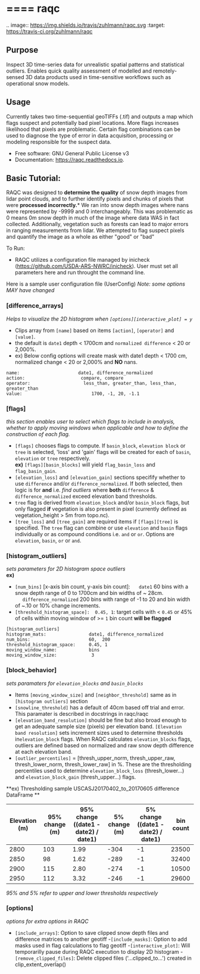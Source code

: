 ====
raqc
====



.. image:: https://img.shields.io/travis/zuhlmann/raqc.svg
        :target: https://travis-ci.org/zuhlmann/raqc




Purpose
-------
Inspect 3D time-series data for unrealistic spatial patterns and statistical outliers. Enables quick quality assessment of modelled and remotely-sensed 3D data products used in time-sensitive workflows such as operational snow models.

Usage
-----
Currently takes two time-sequential geoTIFFs (.tif) and outputs a map which flags suspect and potentially bad pixel locations. More flags increases likelihood that pixels are problematic. Certain flag combinations can be used to diagnose the type of error in data acquisition, processing or modeling responsible for the suspect data.


* Free software: GNU General Public License v3
* Documentation: https://raqc.readthedocs.io.


Basic Tutorial:
--------
RAQC was designed to **determine the quality** of snow depth images from lidar point clouds, and to further identify pixels and chunks of pixels that were **processed incorrectly.***  We ran into snow depth images where nans were represented by -9999 and 0 interchangeably.  This was problematic as 0 means 0m snow depth in much of the image where data WAS in fact collected.  Additionally, vegetation such as forests can lead to major errors in ranging measurements from lidar.  We attempted to flag suspect pixels and quantify the image as a whole as either "good" or "bad"

To Run:
- RAQC utilizes a configuration file managed by inicheck (https://github.com/USDA-ARS-NWRC/inicheck).  User must set all parameters here and run throught the command line.

Here is a sample user configuration file (UserConfig) <i>Note: some options MAY have changed</i>  
### [difference_arrays]  
<i>Helps to visualize the 2D histogram when ```[options][interactive_plot] = y```</i>  
- Clips array from ```[name]``` based on items ```[action]```, ```[operator]``` and ```[value]```.  
- the default is ```date1``` depth < 1700cm and ```normalized difference``` < 20 or 2,000%.
-  ex) Below config options will create mask with date1 depth < 1700 cm, normalized change < 20 or 2,000% and **NO** nans.  

```[difference_arrays]
name:                      date1, difference_normalized
action:                     compare, compare
operator:                    less_than, greater_than, less_than, greater_than
value:                          1700, -1, 20, -1.1
``` 

### [flags]
<i>this section enables user to select which flags to include in analysis, whether to apply moving windows when applicable and how to define the construction of each flag.</i>
- ```[flags]``` chooses flags to compute.  If ```basin_block```, ```elevation block``` or ```tree``` is selected, 'loss' and 'gain' flags will be created for each of ```basin```, ```elevation``` or ```tree``` respectively.  
    **ex)** ```[flags][basin_blocks]``` will yield ```flag_basin_loss``` and ```flag_basin_gain```.
- ```[elevation_loss]``` and ```[elevation_gain]``` sections specifify whether to use ```difference``` and/or ```difference_normalized```.  If both selected, then logic is for **and** i.e. <i>find outliers</i> where **both** ```difference``` & ```difference_normalized``` exceed elevation band thresholds.
- ```tree``` flag is derived from ```elevation_block``` and/or ```basin_block``` flags, but only flagged **if** vegetation is also present in pixel (currently defined as vegetation_height > 5m from topo.nc).
- ```[tree_loss]``` and ```[tree_gain]``` are required items if ```[flags][tree]``` is specified.  The ```tree``` flag can combine or use ```elevation``` and ```basin``` flags individually or as compound conditions i.e. ```and``` or ```or```.  Options are ```elevation```, ```basin```, ```or``` or ```and```.  

### [histogram_outliers]
<i>sets parameters for 2D histogram space outliers</i>  
**ex)** 
- ```[num_bins]```  [x-axis bin count, y-axis bin count]: 
&nbsp;&nbsp;&nbsp;&nbsp;&nbsp;```date1``` 60 bins with a snow depth range of 0 to 1700cm and bin widths of ~ 28cm.  
&nbsp;&nbsp;&nbsp;&nbsp;&nbsp;```difference_normalized``` 200 bins with range of -1 to 20 and bin width of ~.10 or 10% change increments.
- ```[threshold_histogram_space]:  0.45, 1```: target cells with < ```0.45``` or 45% of cells within moving window of >= ```1``` bin count **will be flagged**
```
[histogram_outliers]
histogram_mats:                date1, difference_normalized
num_bins:                      60,  200
threshold_histogram_space:     0.45, 1
moving_window_name:            bins
moving_window_size:             3
```
### [block_behavior]
<i> sets paramaters for ```elevation_blocks``` and ```basin_blocks```</i>
- Items ```[moving_window_size]``` and ```[neighbor_threshold]``` same as in ```[histogram outliers]``` section
- ```[snowline_threshold]``` has a default of 40cm based off trial and error.  This paramater is described in docstrings in raqc/raqc
- ```[elevation_band_resolution]``` should be fine but also broad enough to get an adequate sample size (pixels) per elevation band.  ```[Elevation band resolution]``` sets increment sizes used to determine thresholds in```elevation_block``` flags.  When RAQC calculates ```elevation_blocks``` flags, outliers are defined based on normalized and raw snow depth difference at each elevation band.
- ```[outlier_percentiles]``` = [thresh_upper_norm, thresh_upper_raw, thresh_lower_norm, thresh_lower_raw] in %.  These are the thresholding percentiles used to determine ```elevation_block_loss``` (thresh_lower...) and ```elevation_block_gain``` (thresh_upper...) flags.

**ex) Thresholding sample USCASJ20170402_to_20170605 difference DataFrame **

| **Elevation (m)** | **95% change (m)** | **95% change ((date1 - date2) / date1)** | **5% change (m)** | **5% change ((date1 - date2) / date1)** |  **bin count** |
| --- | --- | --- | --- | --- | --- |
| 2800 | 103 | 1.99 | -304 | -1 | 23500 |
| 2850 | 98 | 1.62 | -289 | -1 | 32400 |
| 2900 | 115 | 2.80 | -274 | -1 | 10500 |
| 2950 | 112 | 3.32 | -246 | -1 | 29600 |
<i>95% and 5% refer to upper and lower thresholds respectively</i>

### [options]
<i>options for extra options in RAQC</i>
- ```[include_arrays]```:  Option to save clipped snow depth files and difference matrices to another geotiff
-```[include_masks]```: Option to add masks used in flag calculations to flag geotiff
-```[interactive_plot]```: Will temporarilly pause during RAQC execution to display 2D histogram
-```[remove_clipped_files]```: Delete clipped files ('...clipped_to...') created in clip_extent_overlap() 




